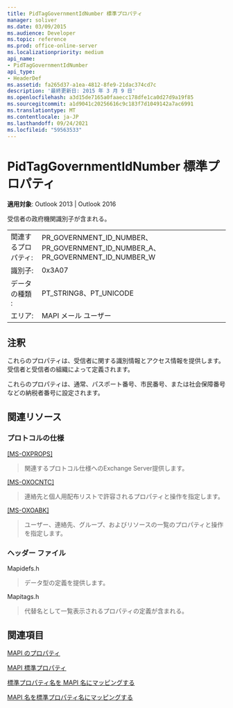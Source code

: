 ```yaml
---
title: PidTagGovernmentIdNumber 標準プロパティ
manager: soliver
ms.date: 03/09/2015
ms.audience: Developer
ms.topic: reference
ms.prod: office-online-server
ms.localizationpriority: medium
api_name:
- PidTagGovernmentIdNumber
api_type:
- HeaderDef
ms.assetid: fa265d37-a1ea-4812-8fe9-21dac374cd7c
description: '最終更新日: 2015 年 3 月 9 日'
ms.openlocfilehash: a3d15de7165a0faaecc178dfe1ca0d27d9a19f85
ms.sourcegitcommit: a1d9041c20256616c9c183f7d1049142a7ac6991
ms.translationtype: MT
ms.contentlocale: ja-JP
ms.lasthandoff: 09/24/2021
ms.locfileid: "59563533"
---
```

# <a name="pidtaggovernmentidnumber-canonical-property"></a>PidTagGovernmentIdNumber 標準プロパティ

  
  
**適用対象**: Outlook 2013 | Outlook 2016 
  
受信者の政府機関識別子が含まれる。 
  
|||
|:-----|:-----|
|関連するプロパティ:  <br/> |PR_GOVERNMENT_ID_NUMBER、PR_GOVERNMENT_ID_NUMBER_A、PR_GOVERNMENT_ID_NUMBER_W  <br/> |
|識別子:  <br/> |0x3A07  <br/> |
|データの種類 :   <br/> |PT_STRING8、PT_UNICODE  <br/> |
|エリア:  <br/> |MAPI メール ユーザー  <br/> |
   
## <a name="remarks"></a>注釈

これらのプロパティは、受信者に関する識別情報とアクセス情報を提供します。 受信者と受信者の組織によって定義されます。 
  
これらのプロパティは、通常、パスポート番号、市民番号、または社会保障番号などの納税者番号に設定されます。 
  
## <a name="related-resources"></a>関連リソース

### <a name="protocol-specifications"></a>プロトコルの仕様

[[MS-OXPROPS]](https://msdn.microsoft.com/library/f6ab1613-aefe-447d-a49c-18217230b148%28Office.15%29.aspx)
  
> 関連するプロトコル仕様へのExchange Server提供します。
    
[[MS-OXOCNTC]](https://msdn.microsoft.com/library/9b636532-9150-4836-9635-9c9b756c9ccf%28Office.15%29.aspx)
  
> 連絡先と個人用配布リストで許容されるプロパティと操作を指定します。
    
[[MS-OXOABK]](https://msdn.microsoft.com/library/f4cf9b4c-9232-4506-9e71-2270de217614%28Office.15%29.aspx)
  
> ユーザー、連絡先、グループ、およびリソースの一覧のプロパティと操作を指定します。
    
### <a name="header-files"></a>ヘッダー ファイル

Mapidefs.h
  
> データ型の定義を提供します。
    
Mapitags.h
  
> 代替名として一覧表示されるプロパティの定義が含まれる。
    
## <a name="see-also"></a>関連項目



[MAPI のプロパティ](mapi-properties.md)
  
[MAPI 標準プロパティ](mapi-canonical-properties.md)
  
[標準プロパティ名を MAPI 名にマッピングする](mapping-canonical-property-names-to-mapi-names.md)
  
[MAPI 名を標準プロパティ名にマッピングする](mapping-mapi-names-to-canonical-property-names.md)

